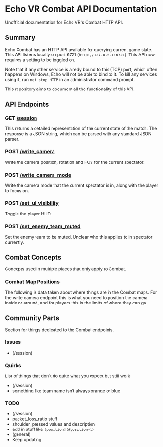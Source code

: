 # Echo VR Combat API Documentation

Unofficial documentation for Echo VR's Combat HTTP API.

## Summary

Echo Combat has an HTTP API available for querying current game state. This API
listens locally on port 6721 (`http://127.0.0.1:6721`). This API now requires a setting to be toggled on.

Note that if any other service is alredy bound to this (TCP) port, which often
happens on Windows, Echo will not be able to bind to it. To kill any services
using it, run `net stop HTTP` in an administrator command prompt.

This repository aims to document all the functionality of this API.

## API Endpoints

### GET [/session](/Combat/session.md)

This returns a detailed representation of the current state of the match. The response is a JSON string, which can be parsed with any standard JSON parser.

### POST [/write_camera](/Combat/write_camera.md)

Write the camera position, rotation and FOV for the current spectator.

### POST [/write_camera_mode](/Combat/write_camera_mode.md)

Write the camera mode that the current spectator is in, along with the player to focus on.

### POST [/set_ui_visibility](/Combat/set_ui_visibility.md)

Toggle the player HUD.

### POST [/set_enemy_team_muted](/Combat/set_enemy_team_muted.md)

Set the enemy team to be muted. Unclear who this applies to in spectator currently.

## Combat Concepts

Concepts used in multiple places that only apply to Combat.

### Combat Map Positions

The following is data taken about where things are in the Combat maps. For the write camera endpoint this is what you need to position the camera inside or around, and for players this is the limits of where they can go.

## Community Parts

Section for things dedicated to the Combat endpoints.

### Issues

- (/session)

### Quirks

List of things that don't do quite what you expect but still work

- (/session)
- something like team name isn't always orange or blue

### TODO

- (/session)
- packet_loss_ratio stuff
- shoulder_pressed values and description
- add in stuff like `[position](#position-1)`
- (general)
- Keep updating

